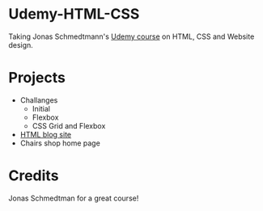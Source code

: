 # Udemy-HTML-CSS

Taking Jonas Schmedtmann's [Udemy course](https://www.udemy.com/course/design-and-develop-a-killer-website-with-html5-and-css3) on HTML, CSS and Website design.

# Projects

* Challanges
  * Initial
  * Flexbox
  * CSS Grid and Flexbox
* [HTML blog site](https://github.com/Edveika/Udemy-HTML-CSS/blob/main/blog.md)
* Chairs shop home page

# Credits

Jonas Schmedtman for a great course!
